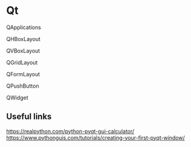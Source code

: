 # Qt

QApplications

QHBoxLayout

QVBoxLayout

QGridLayout

QFormLayout

QPushButton

QWidget

## Useful links

https://realpython.com/python-pyqt-gui-calculator/
https://www.pythonguis.com/tutorials/creating-your-first-pyqt-window/
